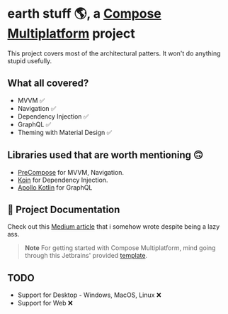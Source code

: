 # earth stuff 🌎, a [Compose Multiplatform](https://www.jetbrains.com/lp/compose-multiplatform/) project

This project covers most of the architectural patters. It won't do anything stupid usefully.

## What all covered?

* MVVM ✅
* Navigation ✅
* Dependency Injection ✅
* GraphQL ✅
* Theming with Material Design ✅

## Libraries used that are worth mentioning 🙃

* [PreCompose](https://github.com/Tlaster/PreCompose) for MVVM, Navigation.
* [Koin](https://insert-koin.io/) for Dependency Injection.
* [Apollo Kotlin](https://www.apollographql.com/docs/kotlin/) for GraphQL

## 📄 Project Documentation

Check out this [Medium article](https://medium.com/@nitheeshag/navigation-in-jetpack-compose-with-animations-724037d7b119) that i somehow wrote despite being a lazy ass.

> **Note**
> For getting started with Compose Multiplatform, mind going through this Jetbrains' provided [template](https://github.com/JetBrains/compose-multiplatform-ios-android-template).

## TODO

* Support for Desktop - Windows, MacOS, Linux ❌
* Support for Web ❌

